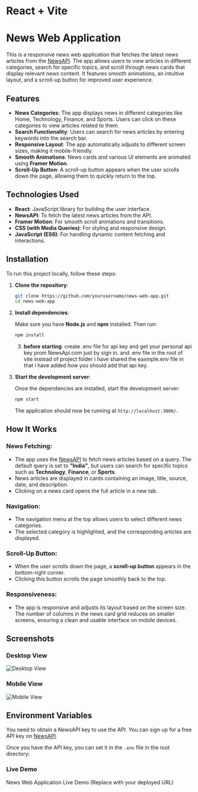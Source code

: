# React + Vite

# News Web Application

This is a responsive news web application that fetches the latest news articles from the [NewsAPI](https://newsapi.org/). The app allows users to view articles in different categories, search for specific topics, and scroll through news cards that display relevant news content. It features smooth animations, an intuitive layout, and a scroll-up button for improved user experience.

## Features

- **News Categories**: The app displays news in different categories like Home, Technology, Finance, and Sports. Users can click on these categories to view articles related to them.
- **Search Functionality**: Users can search for news articles by entering keywords into the search bar.
- **Responsive Layout**: The app automatically adjusts to different screen sizes, making it mobile-friendly.
- **Smooth Animations**: News cards and various UI elements are animated using **Framer Motion**.
- **Scroll-Up Button**: A scroll-up button appears when the user scrolls down the page, allowing them to quickly return to the top.

## Technologies Used
 
- **React**: JavaScript library for building the user interface.
- **NewsAPI**: To fetch the latest news articles from the API.
- **Framer Motion**: For smooth scroll animations and transitions.
- **CSS (with Media Queries)**: For styling and responsive design.
- **JavaScript (ES6)**: For handling dynamic content fetching and interactions.

## Installation 

To run this project locally, follow these steps:

1. **Clone the repository**:

    ```bash
    git clone https://github.com/yourusername/news-web-app.git
    cd news-web-app
    ```

2. **Install dependencies**:

    Make sure you have **Node.js** and **npm** installed. Then run:

    ```bash
    npm install
    ```

    3. **before starting**:
    create .env file for api key and get your personal api key prom NewsApi.com just by sign in. and .env file in the root of vite instead of project folder i have shared the eaxmple.env file in that i have added how you should add that api key.

4. **Start the development server**:

    Once the dependencies are installed, start the development server:

    ```bash
    npm start
    ```

    The application should now be running at `http://localhost:3000/`.



## How It Works

### News Fetching:
- The app uses the [NewsAPI](https://newsapi.org/) to fetch news articles based on a query. The default query is set to **"India"**, but users can search for specific topics such as **Technology**, **Finance**, or **Sports**.
- News articles are displayed in cards containing an image, title, source, date, and description.
- Clicking on a news card opens the full article in a new tab.

### Navigation:
- The navigation menu at the top allows users to select different news categories.
- The selected category is highlighted, and the corresponding articles are displayed.

### Scroll-Up Button:
- When the user scrolls down the page, a **scroll-up button** appears in the bottom-right corner.
- Clicking this button scrolls the page smoothly back to the top.

### Responsiveness:
- The app is responsive and adjusts its layout based on the screen size. The number of columns in the news card grid reduces on smaller screens, ensuring a clean and usable interface on mobile devices.

## Screenshots

### Desktop View
![Desktop View](./images/desktopScreen.png)

### Mobile View
![Mobile View](./imsges/desktopScreen.png)

## Environment Variables

You need to obtain a NewsAPI key to use the API. You can sign up for a free API key on [NewsAPI](https://newsapi.org/).

Once you have the API key, you can set it in the `.env` file in the root directory:


 ### Live Demo
News Web Application Live Demo (Replace with your deployed URL)

